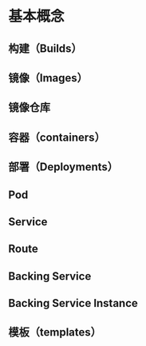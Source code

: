 # 基本概念
## 构建（Builds）
## 镜像（Images）
## 镜像仓库
## 容器（containers）
## 部署（Deployments）
## Pod
## Service
## Route
## Backing Service
## Backing Service Instance
## 模板（templates）





